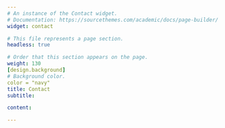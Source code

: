 ```yaml
---
# An instance of the Contact widget.
# Documentation: https://sourcethemes.com/academic/docs/page-builder/
widget: contact

# This file represents a page section.
headless: true

# Order that this section appears on the page.
weight: 130
[design.background]
# Background color.
color = "navy"
title: Contact
subtitle:

content:

---
```

